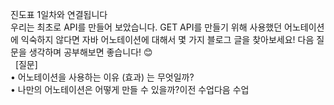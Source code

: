 진도표 1일차와 연결됩니다  
우리는 최초로 API를 만들어 보았습니다. GET API를 만들기 위해 사용했던 어노테이션에 익숙하지 않다면 자바 어노테이션에 대해서 몇 가지 블로그 글을 찾아보세요! 다음 질문을 생각하며 공부해보면 좋습니다! 😊  
 
[질문]  
• 어노테이션을 사용하는 이유 (효과) 는 무엇일까?  
• 나만의 어노테이션은 어떻게 만들 수 있을까?이전 수업다음 수업  